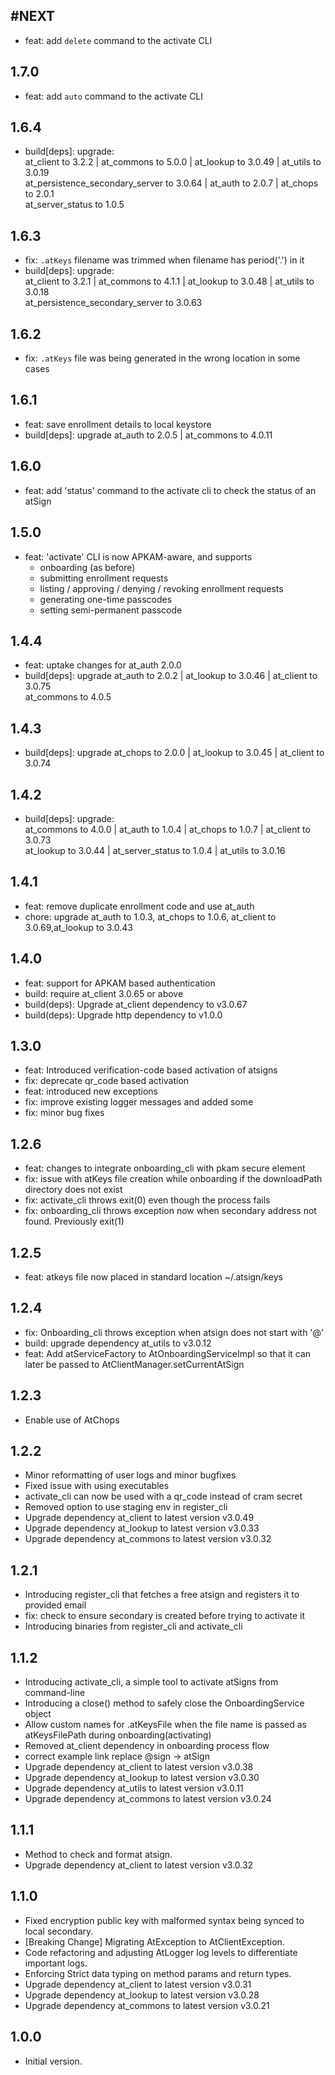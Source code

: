 ## #NEXT
- feat: add `delete` command to the activate CLI
## 1.7.0
- feat: add `auto` command to the activate CLI 
## 1.6.4
- build[deps]: upgrade: \
  at_client to 3.2.2 | at_commons to 5.0.0 | at_lookup to 3.0.49 | at_utils to 3.0.19 \
  at_persistence_secondary_server to 3.0.64 | at_auth to 2.0.7 | at_chops to 2.0.1 \
  at_server_status to 1.0.5
## 1.6.3
- fix: `.atKeys` filename was trimmed when filename has period('.') in it
- build[deps]: upgrade: \
    at_client to 3.2.1 | at_commons to 4.1.1 | at_lookup to 3.0.48 | at_utils to 3.0.18 \
    at_persistence_secondary_server to 3.0.63
## 1.6.2
- fix: `.atKeys` file was being generated in the wrong location in some cases
## 1.6.1
- feat: save enrollment details to local keystore
- build[deps]: upgrade at_auth to 2.0.5 | at_commons to 4.0.11
## 1.6.0
- feat: add 'status' command to the activate cli to check the status of an 
  atSign
## 1.5.0
- feat: 'activate' CLI is now APKAM-aware, and supports 
  - onboarding (as before)
  - submitting enrollment requests
  - listing / approving / denying / revoking enrollment requests
  - generating one-time passcodes
  - setting semi-permanent passcode
## 1.4.4
- feat: uptake changes for at_auth 2.0.0
- build[deps]: upgrade at_auth to 2.0.2 | at_lookup to 3.0.46 | at_client to 3.0.75 \
  at_commons to 4.0.5
## 1.4.3
- build[deps]: upgrade at_chops to 2.0.0 | at_lookup to 3.0.45 | at_client to 3.0.74
## 1.4.2
- build[deps]: upgrade: \
    at_commons to 4.0.0 | at_auth to 1.0.4 | at_chops to 1.0.7 | at_client to 3.0.73 \
    at_lookup to 3.0.44 | at_server_status to 1.0.4 | at_utils to 3.0.16
## 1.4.1
- feat: remove duplicate enrollment code and use at_auth
- chore: upgrade at_auth to 1.0.3, at_chops to 1.0.6, at_client to 3.0.69,at_lookup to 3.0.43
## 1.4.0
- feat: support for APKAM based authentication
- build: require at_client 3.0.65 or above
- build(deps): Upgrade at_client dependency to v3.0.67
- build(deps): Upgrade http dependency to v1.0.0
## 1.3.0
- feat: Introduced verification-code based activation of atsigns
- fix: deprecate qr_code based activation
- feat: introduced new exceptions
- fix: improve existing logger messages and added some
- fix: minor bug fixes
## 1.2.6
- feat: changes to integrate onboarding_cli with pkam secure element
- fix: issue with atKeys file creation while onboarding if the downloadPath directory does not exist
- fix: activate_cli throws exit(0) even though the process fails
- fix: onboarding_cli throws exception now when secondary address not found. Previously exit(1)
## 1.2.5
- feat: atkeys file now placed in standard location ~/.atsign/keys
## 1.2.4
- fix: Onboarding_cli throws exception when atsign does not start with '@'
- build: upgrade dependency at_utils to v3.0.12
- feat: Add atServiceFactory to AtOnboardingServiceImpl so that it can later be passed to AtClientManager.setCurrentAtSign 
## 1.2.3
- Enable use of AtChops
## 1.2.2
- Minor reformatting of user logs and minor bugfixes
- Fixed issue with using executables
- activate_cli can now be used with a qr_code instead of cram secret
- Removed option to use staging env in register_cli
- Upgrade dependency at_client to latest version v3.0.49
- Upgrade dependency at_lookup to latest version v3.0.33
- Upgrade dependency at_commons to latest version v3.0.32
## 1.2.1
- Introducing register_cli that fetches a free atsign and registers it to provided email
- fix: check to ensure secondary is created before trying to activate it
- Introducing binaries from register_cli and activate_cli
## 1.1.2
- Introducing activate_cli, a simple tool to activate atSigns from command-line
- Introducing a close() method to safely close the OnboardingService object
- Allow custom names for .atKeysFile when the file name is passed as atKeysFilePath during onboarding(activating)
- Removed at_client dependency in onboarding process flow
- correct example link replace @sign -> atSign
- Upgrade dependency at_client to latest version v3.0.38
- Upgrade dependency at_lookup to latest version v3.0.30
- Upgrade dependency at_utils to latest version v3.0.11
- Upgrade dependency at_commons to latest version v3.0.24
## 1.1.1
- Method to check and format atsign.
- Upgrade dependency at_client to latest version v3.0.32
## 1.1.0
- Fixed encryption public key with malformed syntax being synced to local secondary.
- [Breaking Change] Migrating AtException to AtClientException.
- Code refactoring and adjusting AtLogger log levels to differentiate important logs.
- Enforcing Strict data typing on method params and return types.
- Upgrade dependency at_client to latest version v3.0.31
- Upgrade dependency at_lookup to latest version v3.0.28
- Upgrade dependency at_commons to latest version v3.0.21
## 1.0.0
- Initial version.
